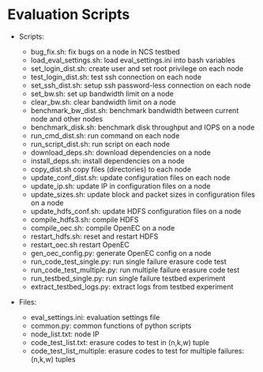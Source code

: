 # Evaluation Scripts

* Scripts: 
    * bug_fix.sh: fix bugs on a node in NCS testbed
    * load_eval_settings.sh: load eval_settings.ini into bash variables
    * set_login_dist.sh: create user and set root privilege on each node
    * test_login_dist.sh: test ssh connection on each node
    * set_ssh_dist.sh: setup ssh password-less connection on each node
    * set_bw.sh: set up bandwidth limit on a node
    * clear_bw.sh: clear bandwidth limit on a node
    * benchmark_bw_dist.sh: benchmark bandwidth between current node and other
      nodes
    * benchmark_disk.sh: benchmark disk throughput and IOPS on a node
    * run_cmd_dist.sh: run command on each node
    * run_script_dist.sh: run script on each node
    * download_deps.sh: download dependencies on a node
    * install_deps.sh: install dependencies on a node
    * copy_dist.sh copy files (directories) to each node
    * update_conf_dist.sh: update configuration files on each node
    * update_ip.sh: update IP in configuration files on a node
    * update_sizes.sh: update block and packet sizes in configuration files on
      a node
    * update_hdfs_conf.sh: update HDFS configuration files on a node
    * compile_hdfs3.sh: compile HDFS
    * compile_oec.sh: compile OpenEC on a node
    * restart_hdfs.sh: reset and restart HDFS
    * restart_oec.sh restart OpenEC
    * gen_oec_config.py: generate OpenEC config on a node
    * run_code_test_single.py: run single failure erasure code test
    * run_code_test_multiple.py: run multiple failure erasure code test
    * run_testbed_single.py: run single failure testbed experiment
    * extract_testbed_logs.py: extract logs from testbed experiment

* Files:
    * eval_settings.ini: evaluation settings file
    * common.py: common functions of python scripts
    * node_list.txt: node IP 
    * code_test_list.txt: erasure codes to test in (n,k,w) tuple
    * code_test_list_multiple: erasure codes to test for multiple failures: (n,k,w) tuples